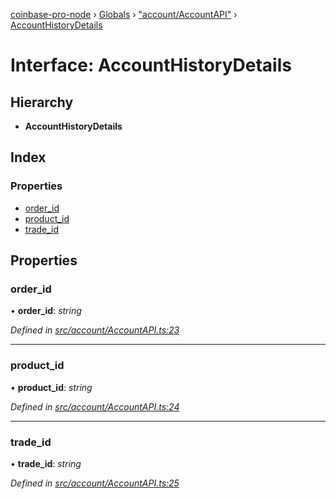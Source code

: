 [coinbase-pro-node](../README.md) › [Globals](../globals.md) › ["account/AccountAPI"](../modules/_account_accountapi_.md) › [AccountHistoryDetails](_account_accountapi_.accounthistorydetails.md)

# Interface: AccountHistoryDetails

## Hierarchy

- **AccountHistoryDetails**

## Index

### Properties

- [order_id](_account_accountapi_.accounthistorydetails.md#order_id)
- [product_id](_account_accountapi_.accounthistorydetails.md#product_id)
- [trade_id](_account_accountapi_.accounthistorydetails.md#trade_id)

## Properties

### order_id

• **order_id**: _string_

_Defined in [src/account/AccountAPI.ts:23](https://github.com/bennyn/coinbase-pro-node/blob/64d8e93/src/account/AccountAPI.ts#L23)_

---

### product_id

• **product_id**: _string_

_Defined in [src/account/AccountAPI.ts:24](https://github.com/bennyn/coinbase-pro-node/blob/64d8e93/src/account/AccountAPI.ts#L24)_

---

### trade_id

• **trade_id**: _string_

_Defined in [src/account/AccountAPI.ts:25](https://github.com/bennyn/coinbase-pro-node/blob/64d8e93/src/account/AccountAPI.ts#L25)_

